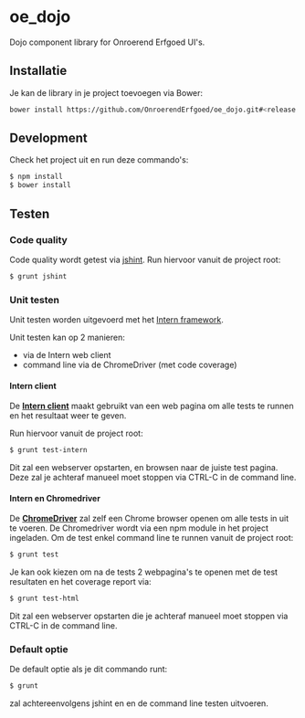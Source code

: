 # oe_dojo

Dojo component library for Onroerend Erfgoed UI's.

## Installatie
Je kan de library in je project toevoegen via Bower: 
```bash
bower install https://github.com/OnroerendErfgoed/oe_dojo.git#<release nummer> --save
```

## Development
Check het project uit en run deze commando's:
```bash
$ npm install
$ bower install
```

## Testen
### Code quality
Code quality wordt getest via [jshint](http://jshint.com/). 
Run hiervoor vanuit de project root:   
```bash
$ grunt jshint
```

### Unit testen
Unit testen worden uitgevoerd met het [Intern framework](https://theintern.github.io/).

Unit testen kan op 2 manieren:
 + via de Intern web client
 + command line via de ChromeDriver (met code coverage)

#### Intern client
De [**Intern client**](https://theintern.github.io/intern/#browser-client) maakt gebruikt van een 
web pagina om alle tests te runnen en het resultaat weer te geven.

Run hiervoor vanuit de project root: 
```bash
$ grunt test-intern
``` 
Dit zal een webserver opstarten, en browsen naar de juiste test pagina. Deze zal je achteraf manueel moet stoppen 
via CTRL-C in de command line.

#### Intern en Chromedriver
De [**ChromeDriver**](https://sites.google.com/a/chromium.org/chromedriver/) zal zelf een Chrome browser openen om alle 
tests in uit te voeren. De Chromedriver wordt via een npm module in het project ingeladen.
 Om de test enkel command line te runnen vanuit de project root: 
```bash
$ grunt test
```
Je kan ook kiezen om na de tests 2 webpagina's te openen met de test resultaten en het coverage report via:
```bash
$ grunt test-html
``` 
Dit zal een webserver opstarten die je achteraf manueel moet stoppen via CTRL-C in de command line.

### Default optie
De default optie als je dit commando runt:
```bash
$ grunt
```
zal achtereenvolgens jshint en en de command line testen uitvoeren.
